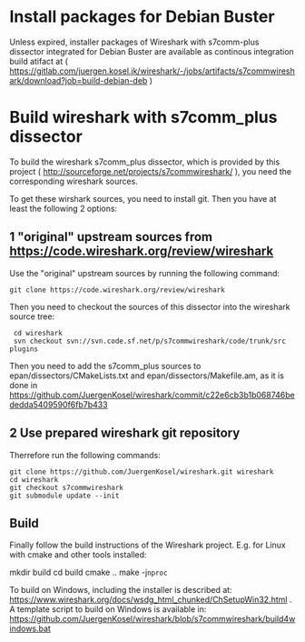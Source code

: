 # Install packages for Debian Buster

Unless expired, installer packages of Wireshark with s7comm-plus
dissector integrated for Debian Buster are available as
continous integration build atifact at ( https://gitlab.com/juergen.kosel.jk/wireshark/-/jobs/artifacts/s7commwireshark/download?job=build-debian-deb )

# Build wireshark with s7comm_plus dissector

To build the wireshark s7comm_plus dissector, which is provided by this project
( http://sourceforge.net/projects/s7commwireshark/ ), you need the corresponding wireshark sources.

To get these wirshark sources, you need to install git.
Then you have at least the following 2 options:

## 1 "original" upstream sources from https://code.wireshark.org/review/wireshark
Use the "original" upstream sources by running the following command:

    git clone https://code.wireshark.org/review/wireshark

Then you need to checkout the sources of this dissector into the wireshark source tree:

     cd wireshark
     svn checkout svn://svn.code.sf.net/p/s7commwireshark/code/trunk/src plugins

Then you need to add the s7comm_plus sources to epan/dissectors/CMakeLists.txt and epan/dissectors/Makefile.am, as it is done in https://github.com/JuergenKosel/wireshark/commit/c22e6cb3b1b068746bededda5409590f6fb7b433

## 2 Use prepared wireshark git repository

Therrefore run the following commands:

    git clone https://github.com/JuergenKosel/wireshark.git wireshark
    cd wireshark
    git checkout s7commwireshark
    git submodule update --init

## Build

Finally follow the build instructions of the Wireshark project.
E.g. for Linux with cmake and other tools installed:

   mkdir build
   cd build
   cmake ..
   make -j`nproc`

To build on Windows, including the installer is described at:
https://www.wireshark.org/docs/wsdg_html_chunked/ChSetupWin32.html .
A template script to build on Windows is available in:
https://github.com/JuergenKosel/wireshark/blob/s7commwireshark/build4windows.bat
